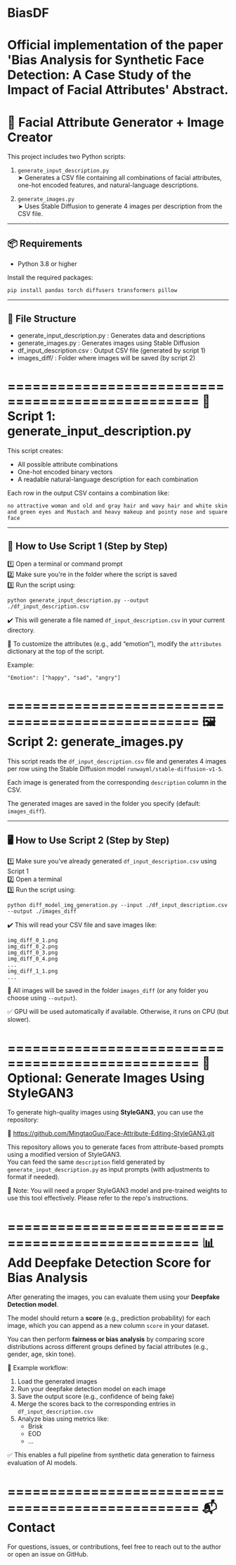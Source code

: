 # BiasDF
Official implementation of the paper 'Bias Analysis for Synthetic Face Detection: A Case Study of the Impact of Facial Attributes'
Abstract.
===========================================
🧠 Facial Attribute Generator + Image Creator
===========================================

This project includes two Python scripts:

1. `generate_input_description.py`  
   ➤ Generates a CSV file containing all combinations of facial attributes, one-hot encoded features, and natural-language descriptions.

2. `generate_images.py`  
   ➤ Uses Stable Diffusion to generate 4 images per description from the CSV file.

-------------------------------------------
📦 Requirements
-------------------------------------------

- Python 3.8 or higher

Install the required packages:

    pip install pandas torch diffusers transformers pillow

-------------------------------------------
📁 File Structure
-------------------------------------------

- generate_input_description.py : Generates data and descriptions  
- generate_images.py            : Generates images using Stable Diffusion  
- df_input_description.csv      : Output CSV file (generated by script 1)  
- images_diff/                  : Folder where images will be saved (by script 2)

=================================================
📄 Script 1: generate_input_description.py
=================================================

This script creates:

- All possible attribute combinations
- One-hot encoded binary vectors
- A readable natural-language description for each combination

Each row in the output CSV contains a combination like:

    no attractive woman and old and gray hair and wavy hair and white skin and green eyes and Mustach and heavy makeup and pointy nose and square face

----------------------------------
🔧 How to Use Script 1 (Step by Step)
----------------------------------

1️⃣ Open a terminal or command prompt  
2️⃣ Make sure you're in the folder where the script is saved  
3️⃣ Run the script using:

    python generate_input_description.py --output ./df_input_description.csv

✔️ This will generate a file named `df_input_description.csv` in your current directory.

📌 To customize the attributes (e.g., add “emotion”), modify the `attributes` dictionary at the top of the script.

Example:

    "Emotion": ["happy", "sad", "angry"]

=================================================
🖼️ Script 2: generate_images.py
=================================================

This script reads the `df_input_description.csv` file and generates 4 images per row using the Stable Diffusion model `runwayml/stable-diffusion-v1-5`.

Each image is generated from the corresponding `description` column in the CSV.

The generated images are saved in the folder you specify (default: `images_diff`).

----------------------------------
🖥️ How to Use Script 2 (Step by Step)
----------------------------------

1️⃣ Make sure you've already generated `df_input_description.csv` using Script 1  
2️⃣ Open a terminal  
3️⃣ Run the script using:

    python diff_model_img_generation.py --input ./df_input_description.csv --output ./images_diff

✔️ This will read your CSV file and save images like:

    img_diff_0_1.png  
    img_diff_0_2.png  
    img_diff_0_3.png  
    img_diff_0_4.png  
    ...
    img_diff_1_1.png  
    ...

📂 All images will be saved in the folder `images_diff` (or any folder you choose using `--output`).

✅ GPU will be used automatically if available. Otherwise, it runs on CPU (but slower).

=================================================
🎨 Optional: Generate Images Using StyleGAN3
=================================================

To generate high-quality images using **StyleGAN3**, you can use the repository:

🔗 https://github.com/MingtaoGuo/Face-Attribute-Editing-StyleGAN3.git

This repository allows you to generate faces from attribute-based prompts using a modified version of StyleGAN3.  
You can feed the same `description` field generated by `generate_input_description.py` as input prompts (with adjustments to format if needed).

📌 Note: You will need a proper StyleGAN3 model and pre-trained weights to use this tool effectively. Please refer to the repo's instructions.

=================================================
📊 Add Deepfake Detection Score for Bias Analysis
=================================================

After generating the images, you can evaluate them using your **Deepfake Detection model**.

The model should return a **score** (e.g., prediction probability) for each image, which you can append as a new column `score` in your dataset.

You can then perform **fairness or bias analysis** by comparing score distributions across different groups defined by facial attributes (e.g., gender, age, skin tone).

📌 Example workflow:

1. Load the generated images  
2. Run your deepfake detection model on each image  
3. Save the output score (e.g., confidence of being fake)  
4. Merge the scores back to the corresponding entries in `df_input_description.csv`  
5. Analyze bias using metrics like:
   - Brisk
   - EOD
   - ...

✅ This enables a full pipeline from synthetic data generation to fairness evaluation of AI models.


=================================================
📬 Contact
=================================================

For questions, issues, or contributions, feel free to reach out to the author or open an issue on GitHub.
